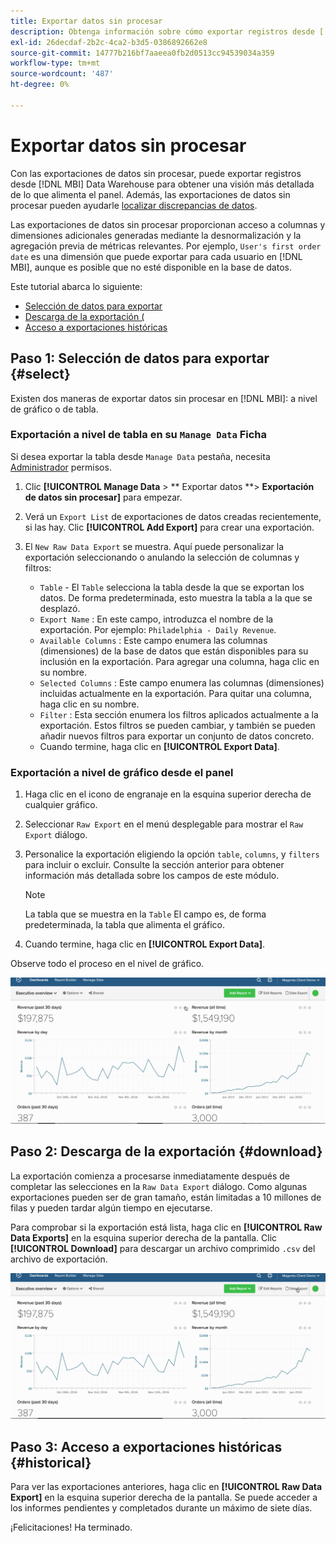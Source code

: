 ```yaml
---
title: Exportar datos sin procesar
description: Obtenga información sobre cómo exportar registros desde [!DNL MBI] Data Warehouse para obtener una visión más detallada de lo que alimenta el panel.
exl-id: 26decdaf-2b2c-4ca2-b3d5-0386892662e8
source-git-commit: 14777b216bf7aaeea0fb2d0513cc94539034a359
workflow-type: tm+mt
source-wordcount: '487'
ht-degree: 0%

---
```


# Exportar datos sin procesar

Con las exportaciones de datos sin procesar, puede exportar registros desde [!DNL MBI] Data Warehouse para obtener una visión más detallada de lo que alimenta el panel. Además, las exportaciones de datos sin procesar pueden ayudarle [localizar discrepancias de datos](https://experienceleague.adobe.com/docs/commerce-knowledge-base/kb/troubleshooting/miscellaneous/using-data-exports-to-pinpoint-discrepancies.html?lang=en).

Las exportaciones de datos sin procesar proporcionan acceso a columnas y dimensiones adicionales generadas mediante la desnormalización y la agregación previa de métricas relevantes. Por ejemplo, `User's first order date` es una dimensión que puede exportar para cada usuario en [!DNL MBI], aunque es posible que no esté disponible en la base de datos.

Este tutorial abarca lo siguiente:

* [Selección de datos para exportar](#select)
* [Descarga de la exportación (](#download)
* [Acceso a exportaciones históricas](#historical)

## Paso 1: Selección de datos para exportar {#select}

Existen dos maneras de exportar datos sin procesar en [!DNL MBI]: a nivel de gráfico o de tabla.

### Exportación a nivel de tabla en su `Manage Data` Ficha

Si desea exportar la tabla desde `Manage Data` pestaña, necesita [Administrador](../administrator/user-management/user-management.md) permisos.

1. Clic **[!UICONTROL Manage Data** > ** Exportar datos **> **Exportación de datos sin procesar]** para empezar.
1. Verá un `Export List` de exportaciones de datos creadas recientemente, si las hay. Clic **[!UICONTROL Add Export]** para crear una exportación.
1. El `New Raw Data Export` se muestra. Aquí puede personalizar la exportación seleccionando o anulando la selección de columnas y filtros:

   * `Table` - El `Table` selecciona la tabla desde la que se exportan los datos. De forma predeterminada, esto muestra la tabla a la que se desplazó.
   * `Export Name` : En este campo, introduzca el nombre de la exportación. Por ejemplo: `Philadelphia - Daily Revenue`.
   * `Available Columns` : Este campo enumera las columnas (dimensiones) de la base de datos que están disponibles para su inclusión en la exportación. Para agregar una columna, haga clic en su nombre.
   * `Selected Columns` : Este campo enumera las columnas (dimensiones) incluidas actualmente en la exportación. Para quitar una columna, haga clic en su nombre.
   * `Filter` : Esta sección enumera los filtros aplicados actualmente a la exportación. Estos filtros se pueden cambiar, y también se pueden añadir nuevos filtros para exportar un conjunto de datos concreto.
   * Cuando termine, haga clic en **[!UICONTROL Export Data]**.

### Exportación a nivel de gráfico desde el panel

1. Haga clic en el icono de engranaje en la esquina superior derecha de cualquier gráfico.
1. Seleccionar `Raw Export` en el menú desplegable para mostrar el `Raw Export` diálogo.
1. Personalice la exportación eligiendo la opción `table`, `columns`, y `filters` para incluir o excluir. Consulte la sección anterior para obtener información más detallada sobre los campos de este módulo.
   >[!NOTE]
   >
   >La tabla que se muestra en la `Table` El campo es, de forma predeterminada, la tabla que alimenta el gráfico.

1. Cuando termine, haga clic en **[!UICONTROL Export Data]**.

Observe todo el proceso en el nivel de gráfico.

![](../assets/Chart-level_export.gif)

## Paso 2: Descarga de la exportación {#download}

La exportación comienza a procesarse inmediatamente después de completar las selecciones en la `Raw Data Export` diálogo. Como algunas exportaciones pueden ser de gran tamaño, están limitadas a 10 millones de filas y pueden tardar algún tiempo en ejecutarse.

Para comprobar si la exportación está lista, haga clic en **[!UICONTROL Raw Data Exports]** en la esquina superior derecha de la pantalla. Clic **[!UICONTROL Download]** para descargar un archivo comprimido `.csv` del archivo de exportación.

![](../assets/Downloading_export.gif)

## Paso 3: Acceso a exportaciones históricas {#historical}

Para ver las exportaciones anteriores, haga clic en **[!UICONTROL Raw Data Export]** en la esquina superior derecha de la pantalla. Se puede acceder a los informes pendientes y completados durante un máximo de siete días.

¡Felicitaciones! Ha terminado.
